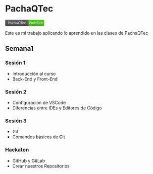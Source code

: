 # PachaQTec
  [<svg xmlns="http://www.w3.org/2000/svg" width="126" height="20"><linearGradient id="a" x2="0" y2="100%"><stop offset="0" stop-color="#bbb" stop-opacity=".1"/><stop offset="1" stop-opacity=".1"/></linearGradient><rect rx="3" width="126" height="20" fill="#555"/><rect rx="3" x="88" width="38" height="20" fill="#4c1"/><path fill="#4c1" d="M75 0h15v20h-15z"/><rect rx="3" width="126" height="20" fill="url(#a)"/><g fill="#fff" text-anchor="middle" font-family="DejaVu Sans,Verdana,Geneva,sans-serif" font-size="11"><text x="38" y="15" fill="#010101" fill-opacity=".3">PachaQTec</text><text x="38" y="14">PachaQTec</text><text x="99" y="15" fill="#010101" fill-opacity=".3">WebSite</text><text x="99" y="14">WebSite</text>]([https://pachaqtec.edu.pe/](https://pachaqtec.edu.pe/))

Este es mi trabajo aplicando lo aprendido en las clases de PachaQTec

## Semana1
### Sesión 1
- Introducción al curso
- Back-End y Front-End
###  Sesión 2
- Configuración de VSCode
- Diferencias entre IDEs y Editores de Código
###  Sesión 3
- Git
- Comandos básicos de Git
###  Hackaton
- GitHub y GitLab
- Crear nuestros Repositorios
